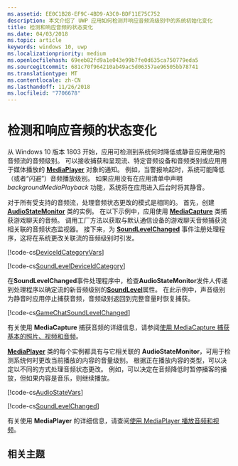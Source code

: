 ```yaml
---
ms.assetid: EE0C1B28-EF9C-4BD9-A3C0-BDF11E75C752
description: 本文介绍了 UWP 应用如何检测并响应音频流级别中的系统初始化变化
title: 检测和响应音频的状态变化
ms.date: 04/03/2018
ms.topic: article
keywords: windows 10, uwp
ms.localizationpriority: medium
ms.openlocfilehash: 69eeb82fd9a1e043e99b7fe0d635ca750779eda5
ms.sourcegitcommit: 681c70f964210ab49ac5d06357ae96505bb78741
ms.translationtype: MT
ms.contentlocale: zh-CN
ms.lasthandoff: 11/26/2018
ms.locfileid: "7706678"
---
```

# <a name="detect-and-respond-to-audio-state-changes"></a>检测和响应音频的状态变化
从 Windows 10 版本 1803 开始，应用可检测到系统何时降低或静音应用使用的音频流的音频级别。 可以接收捕获和呈现流、特定音频设备和音频类别或应用用于媒体播放的 [**MediaPlayer**](https://docs.microsoft.com/en-us/uwp/api/Windows.Media.Playback.MediaPlayer) 对象的通知。 例如，当警报响起时，系统可能降低（或者“闪避”）音频播放级别。 如果应用没有在应用清单中声明 *backgroundMediaPlayback* 功能，系统将在应用进入后台时将其静音。 

对于所有受支持的音频流，处理音频状态更改的模式是相同的。 首先，创建 [**AudioStateMonitor**](https://docs.microsoft.com/uwp/api/windows.media.audio.audiostatemonitor) 类的实例。 在以下示例中，应用使用 [**MediaCapture**](https://msdn.microsoft.com/library/windows/apps/Windows.Media.Capture.MediaCapture) 类捕获游戏聊天的音频。 调用工厂方法以获取与默认通信设备的游戏聊天音频捕获流相关联的音频状态监视器。  接下来，为 [**SoundLevelChanged**](https://docs.microsoft.com/uwp/api/windows.media.audio.audiostatemonitor.soundlevelchanged) 事件注册处理程序，这将在系统更改关联流的音频级别时引发。

[!code-cs[DeviceIdCategoryVars](./code/SimpleCameraPreview_Win10/cs/MainPage.xaml.cs#SnippetDeviceIdCategoryVars)]

[!code-cs[SoundLevelDeviceIdCategory](./code/SimpleCameraPreview_Win10/cs/MainPage.xaml.cs#SnippetSoundLevelDeviceIdCategory)]

在**SoundLevelChanged**事件处理程序中，检查**AudioStateMonitor**发件人传递到处理程序以确定流的新音频级别的[**SoundLevel**](https://docs.microsoft.com/uwp/api/windows.media.audio.audiostatemonitor.soundlevel)属性。 在此示例中，声音级别为静音时应用停止捕获音频，音频级别返回到完整音量时恢复捕获。

[!code-cs[GameChatSoundLevelChanged](./code/SimpleCameraPreview_Win10/cs/MainPage.xaml.cs#SnippetGameChatSoundLevelChanged)]

有关使用 **MediaCapture** 捕获音频的详细信息，请参阅[使用 MediaCapture 捕获基本的照片、视频和音频](basic-photo-video-and-audio-capture-with-MediaCapture.md)。

[**MediaPlayer**](https://msdn.microsoft.com/library/windows/apps/Windows.Media.Playback.MediaPlayer) 类的每个实例都具有与它相关联的 **AudioStateMonitor**，可用于检测系统何时更改当前播放的内容的音量级别。 根据正在播放内容的类型，可以决定以不同的方式处理音频状态更改。 例如，可以决定在音频降低时暂停播客的播放，但如果内容是音乐，则继续播放。 

[!code-cs[AudioStateVars](./code/MediaPlayer_RS1/cs/MainPage.xaml.cs#SnippetAudioStateVars)]

[!code-cs[SoundLevelChanged](./code/MediaPlayer_RS1/cs/MainPage.xaml.cs#SnippetSoundLevelChanged)]

有关使用 **MediaPlayer** 的详细信息，请查阅[使用 MediaPlayer 播放音频和视频](play-audio-and-video-with-mediaplayer.md)。 

## <a name="related-topics"></a>相关主题
